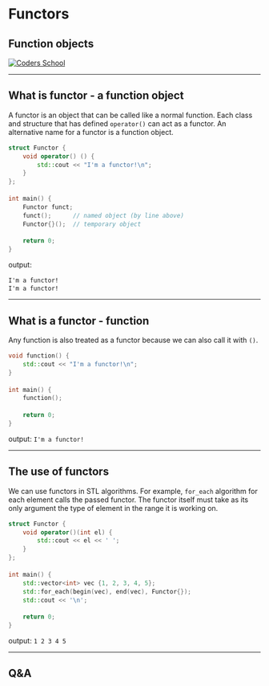 <!-- .slide: data-background="#111111" -->

# Functors

## Function objects

<a href="https://coders.school">
    <img width="500" data-src="../img/coders_school_logo.png" src="../img/coders_school_logo.png" alt="Coders School" class="plain">
</a>

___
<!-- .slide: style="font-size: 0.9em" -->

## What is functor - a function object

A functor is an object that can be called like a normal function. Each class and structure that has defined `operator()` can act as a functor.
An alternative name for a functor is a function object.

```cpp []
struct Functor {
    void operator() () {
        std::cout << "I'm a functor!\n";
    }
};

int main() {
    Functor funct;
    funct();      // named object (by line above)
    Functor{}();  // temporary object

    return 0;
}
```

output:

```text
I'm a functor!
I'm a functor!
```

___

## What is a functor - function

Any function is also treated as a functor because we can also call it with `()`.

```cpp []
void function() {
    std::cout << "I'm a functor!\n";
}

int main() {
    function();

    return 0;
}
```

output: `I'm a functor!`

___

## The use of functors

We can use functors in STL algorithms. For example, `for_each` algorithm for each element calls the passed functor. The functor itself must take as its only argument the type of element in the range it is working on.

```cpp []
struct Functor {
    void operator()(int el) {
        std::cout << el << ' ';
    }
};

int main() {
    std::vector<int> vec {1, 2, 3, 4, 5};
    std::for_each(begin(vec), end(vec), Functor{});
    std::cout << '\n';

    return 0;
}
```

output: `1 2 3 4 5`

___

## Q&A
